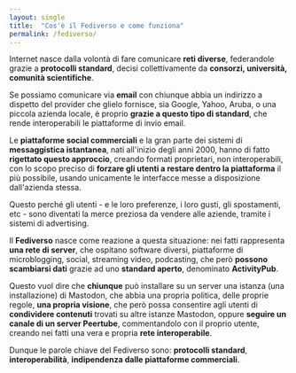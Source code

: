 ```yaml
---
layout: single
title:  "Cos'è il Fediverso e come funziona"
permalink: /fediverso/
---
```

Internet nasce dalla volontà di fare comunicare **reti diverse**, federandole grazie a **protocolli standard**, decisi collettivamente da **consorzi, università, comunità scientifiche**. 

Se possiamo comunicare via **email** con chiunque abbia un indirizzo a dispetto del provider che glielo fornisce, sia Google, Yahoo, Aruba, o una piccola azienda locale, è proprio **grazie a questo tipo di standard**, che rende interoperabili le piattaforme di invio email.

Le **piattaforme social commerciali** e la gran parte dei sistemi di **messaggistica istantanea**, nati all'inizio degli anni 2000, hanno di fatto **rigettato questo approccio**, creando formati proprietari, non interoperabili, con lo scopo preciso di **forzare gli utenti a restare dentro la piattaforma** il più possibile, usando unicamente le interfacce messe a disposizione dall'azienda stessa.

Questo perché gli utenti - e le loro preferenze, i loro gusti, gli spostamenti, etc - sono diventati la merce preziosa da vendere alle aziende, tramite i sistemi di advertising.

Il **Fediverso** nasce come reazione a questa situazione: nei fatti rappresenta **una rete di server**, che ospitano software diversi, piattaforme di microblogging, social, streaming video, podcasting, che però **possono scambiarsi dati** grazie ad uno **standard aperto**, denominato **ActivityPub**.

Questo vuol dire che **chiunque** può installare su un server una istanza (una installazione) di Mastodon, che abbia una propria politica, delle proprie regole, **una propria visione**, che però possa consentire agli utenti di **condividere contenuti** trovati su altre istanze Mastodon, oppure **seguire un canale di un server Peertube**, commentandolo con il proprio utente, creando nei fatti una vera e propria **rete interoperabile**.

Dunque le parole chiave del Fediverso sono: **protocolli standard**, **interoperabilità**, **indipendenza dalle piattaforme commerciali**.
